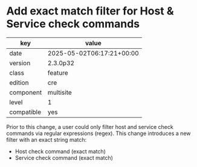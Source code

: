 [//]: # (werk v2)
# Add exact match filter for Host & Service check commands

key        | value
---------- | ---
date       | 2025-05-02T06:17:21+00:00
version    | 2.3.0p32
class      | feature
edition    | cre
component  | multisite
level      | 1
compatible | yes

Prior to this change, a user could only filter host and service check commands via regular expressions (regex). This change introduces a new filter with an exact string match:

- Host check command (exact match)
- Service check command (exact match)
